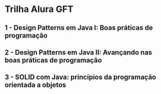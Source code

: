 # Trilha Alura GFT

## 1 - Design Patterns em Java I: Boas práticas de programação

## 2 - Design Patterns em Java II: Avançando nas boas práticas de programação

## 3 - SOLID com Java: princípios da programação orientada a objetos